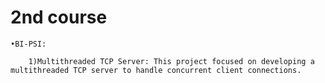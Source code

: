 # 2nd course
    •BI-PSI:
    
        1)Multithreaded TCP Server: This project focused on developing a multithreaded TCP server to handle concurrent client connections.
